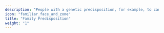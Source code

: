 ```yaml
---
description: "People with a genetic predisposition, for example, to cancer or aneurysms, want to make sure that everything is still in order."
icon: "familiar_face_and_zone"
title: "Family Predisposition"
weight: "1"
---
```



